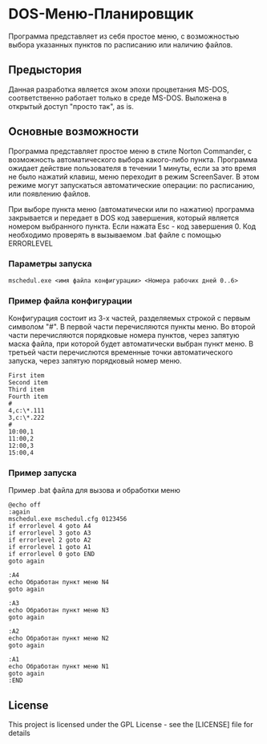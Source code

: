 # DOS-Меню-Планировщик

Программа представляет из себя простое меню, с возможностью выбора указанных пунктов по расписанию или наличию файлов.

## Предыстория

Данная разработка является эхом эпохи процветания MS-DOS, соответственно работает только в среде MS-DOS.
Выложена в открытый доступ "просто так", as is. 

## Основные возможности

Программа представляет простое меню в стиле Norton Commander, с возможность автоматического выбора какого-либо пункта.
Программа ожидает действие пользователя в течении 1 минуты, если за это время не было нажатий клавиш, меню переходит в режим ScreenSaver. В этом режиме могут запускаться автоматические операции: по расписанию, или появлению файлов.

При выборе пункта меню (автоматически или по нажатию) программа закрывается и передает в DOS код завершения, который является номером выбранного пункта. Если нажата Esc - код завершения 0.
Код необходимо проверять в вызываемом .bat файле с помощью ERRORLEVEL

### Параметры запуска

```
mschedul.exe <имя файла конфигурации> <Номера рабочих дней 0..6>
```

### Пример файла конфигурации

Конфигурация состоит из 3-х частей, разделяемых строкой с первым символом "#".
В первой части перечисляются пункты меню.
Во второй части перечисляются порядковые номера пунктов, через запятую маска файла, при которой будет автоматически выбран пункт меню.
В третьей части перечислются временные точки автоматического запуска, через запятую порядковый номер меню.

```
First item
Second item
Third item
Fourth item
#
4,c:\*.111
3,c:\*.222
#
10:00,1
11:00,2
12:00,3
15:00,4
```

### Пример запуска

Пример .bat файла для вызова и обработки меню

```
@echo off 
:again
mschedul.exe mschedul.cfg 0123456
if errorlevel 4 goto A4
if errorlevel 3 goto A3
if errorlevel 2 goto A2
if errorlevel 1 goto A1
if errorlevel 0 goto END
goto again

:A4
echo Обработан пункт меню N4
goto again

:A3
echo Обработан пункт меню N3
goto again

:A2
echo Обработан пункт меню N2
goto again

:A1
echo Обработан пункт меню N1
goto again
:END
```

## License

This project is licensed under the GPL License - see the [LICENSE] file for details
